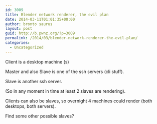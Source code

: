 ```yaml
---
id: 3009
title: Blender network renderer, the evil plan
date: 2014-03-11T01:01:35+00:00
author: bronto saurus
layout: post
guid: http://b.pwnz.org/?p=3009
permalink: /2014/03/blender-network-renderer-the-evil-plan/
categories:
  - Uncategorized
---
```

Client is a desktop machine (s)

Master and also Slave is one of the ssh servers (cli stuff).
  
Slave is another ssh server.
  
(So in any moment in time at least 2 slaves are rendering).

Clients can also be slaves, so overnight 4 machines could render (both desktops, both servers).

Find some other possible slaves?